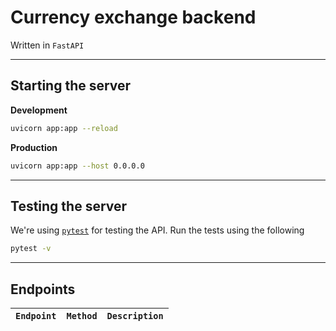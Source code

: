 # Currency exchange backend
Written in `FastAPI`

---

## Starting the server

**Development**
```bash
uvicorn app:app --reload
```

**Production**
```bash
uvicorn app:app --host 0.0.0.0
```

---

## Testing the server
We're using [`pytest`](https://docs.pytest.org/en/7.0.x/) for testing the API. Run the tests using the following

```bash
pytest -v
```

---

## Endpoints
|`Endpoint`|`Method`|`Description`|
|:---------|:-------|:------------|
